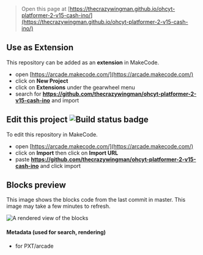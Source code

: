  


> Open this page at [https://thecrazywingman.github.io/ohcyt-platformer-2-v15-cash-ino/](https://thecrazywingman.github.io/ohcyt-platformer-2-v15-cash-ino/)

## Use as Extension

This repository can be added as an **extension** in MakeCode.

* open [https://arcade.makecode.com/](https://arcade.makecode.com/)
* click on **New Project**
* click on **Extensions** under the gearwheel menu
* search for **https://github.com/thecrazywingman/ohcyt-platformer-2-v15-cash-ino** and import

## Edit this project ![Build status badge](https://github.com/thecrazywingman/ohcyt-platformer-2-v15-cash-ino/workflows/MakeCode/badge.svg)

To edit this repository in MakeCode.

* open [https://arcade.makecode.com/](https://arcade.makecode.com/)
* click on **Import** then click on **Import URL**
* paste **https://github.com/thecrazywingman/ohcyt-platformer-2-v15-cash-ino** and click import

## Blocks preview

This image shows the blocks code from the last commit in master.
This image may take a few minutes to refresh.

![A rendered view of the blocks](https://github.com/thecrazywingman/ohcyt-platformer-2-v15-cash-ino/raw/master/.github/makecode/blocks.png)

#### Metadata (used for search, rendering)

* for PXT/arcade
<script src="https://makecode.com/gh-pages-embed.js"></script><script>makeCodeRender("{{ site.makecode.home_url }}", "{{ site.github.owner_name }}/{{ site.github.repository_name }}");</script>
